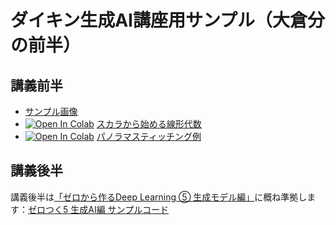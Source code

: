 # ダイキン生成AI講座用サンプル（大倉分の前半）

## 講義前半
- [サンプル画像](images.zip)
- [![Open In Colab](https://colab.research.google.com/assets/colab-badge.svg)](https://colab.research.google.com/github/fumio125/daikin_ai/blob/master/daikin_ai_01.ipynb) [スカラから始める線形代数](daikin_ai_01.ipynb)
- [![Open In Colab](https://colab.research.google.com/assets/colab-badge.svg)](https://colab.research.google.com/github/fumio125/daikin_ai/blob/master/daikin_ai_panorama_stitching.ipynb) [パノラマスティッチング例](daikin_ai_panorama_stitching.ipynb)

## 講義後半
講義後半は[「ゼロから作るDeep Learning ⑤ 生成モデル編」](https://www.oreilly.co.jp/books/9784814400591/)に概ね準拠します：[ゼロつく5 生成AI編 サンプルコード](https://github.com/oreilly-japan/deep-learning-from-scratch-5)